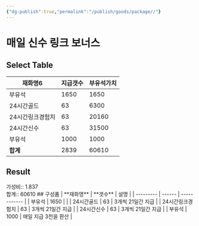 ```yaml
---
{"dg-publish":true,"permalink":"/publish/goods/package//"}
---
```



# 매일 신수 링크 보너스
## Select Table
<div><table class="dataview table-view-table"><thead class="table-view-thead"><tr class="table-view-tr-header"><th class="table-view-th"><span>재화명</span><span class="dataview small-text">6</span></th><th class="table-view-th"><span>지급갯수</span></th><th class="table-view-th"><span>부유석가치</span></th></tr></thead><tbody class="table-view-tbody"><tr><td><span>부유석</span></td><td>1650</td><td>1650</td></tr><tr><td><span>24시간골드</span></td><td>63</td><td>6300</td></tr><tr><td><span>24시간링크경험치</span></td><td>63</td><td>20160</td></tr><tr><td><span>24시간신수</span></td><td>63</td><td>31500</td></tr><tr><td><span>부유석</span></td><td>1000</td><td>1000</td></tr><tr><td><span><strong>합계</strong></span></td><td>2839</td><td>60610</td></tr></tbody></table></div><p><span><h2 data-heading="Result" dir="auto">Result</h2></span></p><span><span>가성비:: 1.837 <br></span></span><span><span>합계:: 60610</span></span>
## 구성품
| **재화명**   | **갯수** | 설명           |
| --------- | ------ | ------------ |
| 부유석       | 1650   |              |
| 24시간골드    | 63     | 3개씩 21일간 지급  |
| 24시간링크경험치 | 63     | 3개씩 21일간 지급  |
| 24시간신수    | 63     | 3개씩 21일간 지급  |
| 부유석       | 1000   | 매일 지급 3천을 환산 |


